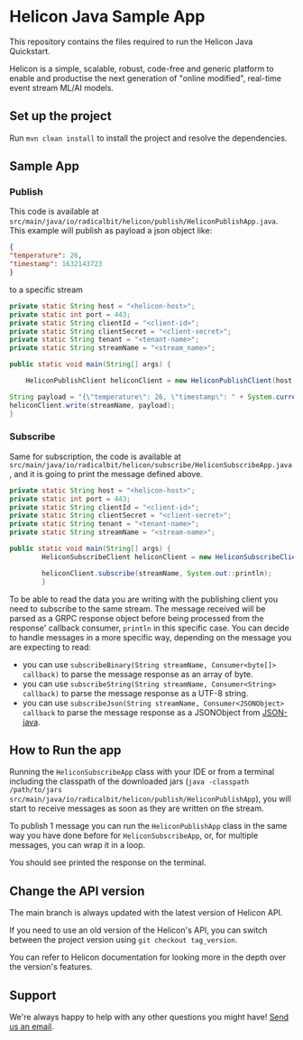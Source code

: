 # Helicon Java Sample App
This repository contains the files required to run the Helicon Java Quickstart.

Helicon is a simple, scalable, robust, code-free and generic platform to enable and productise the next generation of "online modified", real-time event stream ML/AI models.

## Set up the project

Run `mvn clean install` to install the project and resolve the dependencies.

## Sample App
### Publish
This code is available at `src/main/java/io/radicalbit/helicon/publish/HeliconPublishApp.java`. This example will publish as payload a json object like:
```json
{
"temperature": 26,
"timestamp": 1632143723
}
```
to a specific stream
```java
private static String host = "<helicon-host>";
private static int port = 443;
private static String clientId = "<client-id>";
private static String clientSecret = "<client-secret>";
private static String tenant = "<tenant-name>";
private static String streamName = "<stream_name>";

public static void main(String[] args) {

    HeliconPublishClient heliconClient = new HeliconPublishClient(host, port, clientId, clientSecret, tenant);

String payload = "{\"temperature\": 26, \"timestamp\": " + System.currentTimeMillis() + "}";
heliconClient.write(streamName, payload);
}
```
### Subscribe
Same for subscription, the code is available at `src/main/java/io/radicalbit/helicon/subscribe/HeliconSubscribeApp.java`, and it is going to print the message defined above.
```java
private static String host = "<helicon-host>";
private static int port = 443;
private static String clientId = "<client-id>";
private static String clientSecret = "<client-secret>";
private static String tenant = "<tenant-name>";
private static String streamName = "<stream-name>";

public static void main(String[] args) {
        HeliconSubscribeClient heliconClient = new HeliconSubscribeClient(host, port, clientId, clientSecret, tenant);

        heliconClient.subscribe(streamName, System.out::println);
        }
```
To be able to read the data you are writing with the publishing client you need to subscribe to the same stream.
The message received will be parsed as a GRPC response object before being processed from the response' callback consumer, `println` in this specific case.
You can decide to handle messages in a more specific way, depending on the message you are expecting to read:
   * you can use `subscribeBinary(String streamName, Consumer<byte[]> callback)` to parse the message response as an array of byte.
   * you can use `subscribeString(String streamName, Consumer<String> callback)` to parse the message response as a UTF-8 string.
   * you can use `subscribeJson(String streamName, Consumer<JSONObject> callback` to parse the message response as a JSONObject from [JSON-java](https://github.com/stleary/JSON-java).

## How to Run the app

Running the `HeliconSubscribeApp` class with your IDE or from a terminal including the classpath of the downloaded jars (`java -classpath /path/to/jars src/main/java/io/radicalbit/helicon/publish/HeliconPublishApp`), you will start to receive messages as soon as they are written on the stream.

To publish 1 message you can run the `HeliconPublishApp` class in the same way you have done before for `HeliconSubscribeApp`, or, for multiple messages, you can wrap it in a loop.

You should see printed the response on the terminal.

## Change the API version

The main branch is always updated with the latest version of Helicon API.

If you need to use an old version of the Helicon's API, you can switch between the project version using `git checkout tag_version`.

You can refer to Helicon documentation for looking more in the depth over the version's features.

## Support
We're always happy to help with any other questions you might have! [Send us an email](mailto:support@radicalbit.io).
 